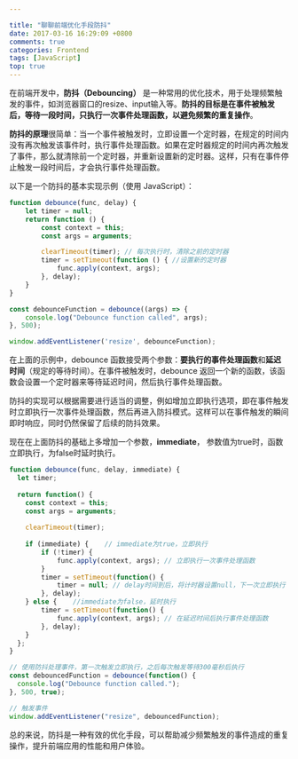 ```yaml
---

title: "聊聊前端优化手段防抖"
date: 2017-03-16 16:29:09 +0800
comments: true
categories: Frontend
tags: [JavaScript]
top: true
---
```


在前端开发中，**防抖（Debouncing）** 是一种常用的优化技术，用于处理频繁触发的事件，如浏览器窗口的resize、input输入等。**防抖的目标是在事件被触发后，等待一段时间，只执行一次事件处理函数，以避免频繁的重复操作**。

**防抖的原理**很简单：当一个事件被触发时，立即设置一个定时器，在规定的时间内没有再次触发该事件时，执行事件处理函数。如果在定时器规定的时间内再次触发了事件，那么就清除前一个定时器，并重新设置新的定时器。这样，只有在事件停止触发一段时间后，才会执行事件处理函数。

以下是一个防抖的基本实现示例（使用 JavaScript）：

```JavaScript
function debounce(func, delay) {
    let timer = null;
    return function () {
        const context = this;
        const args = arguments;

        clearTimeout(timer); // 每次执行时，清除之前的定时器
        timer = setTimeout(function () { //设置新的定时器
            func.apply(context, args);
        }, delay);
    }
}

const debounceFunction = debounce((args) => {
    console.log("Debounce function called", args);
}, 500);

window.addEventListener('resize', debounceFunction);
```
<!--more-->

在上面的示例中，debounce 函数接受两个参数：**要执行的事件处理函数**和**延迟时间**（规定的等待时间）。在事件被触发时，debounce 返回一个新的函数，该函数会设置一个定时器来等待延迟时间，然后执行事件处理函数。

防抖的实现可以根据需要进行适当的调整，例如增加立即执行选项，即在事件触发时立即执行一次事件处理函数，然后再进入防抖模式。这样可以在事件触发的瞬间即时响应，同时仍然保留了后续的防抖效果。

现在在上面防抖的基础上多增加一个参数，**immediate**， 参数值为true时，函数立即执行，为false时延时执行。

```JavaScript
function debounce(func, delay, immediate) {
  let timer;
  
  return function() {
    const context = this;
    const args = arguments;
    
    clearTimeout(timer);
    
    if (immediate) {    // immediate为true，立即执行
        if (!timer) {
            func.apply(context, args); // 立即执行一次事件处理函数
        }
        timer = setTimeout(function() {
            timer = null; // delay时间到后，将计时器设置null，下一次立即执行
        }, delay);
    } else {    //immediate为false，延时执行
        timer = setTimeout(function() {
            func.apply(context, args); // 在延迟时间后执行事件处理函数
        }, delay);
    }
  };
}

// 使用防抖处理事件，第一次触发立即执行，之后每次触发等待300毫秒后执行
const debouncedFunction = debounce(function() {
  console.log("Debounce function called.");
}, 500, true);

// 触发事件
window.addEventListener("resize", debouncedFunction);

```

总的来说，防抖是一种有效的优化手段，可以帮助减少频繁触发的事件造成的重复操作，提升前端应用的性能和用户体验。
